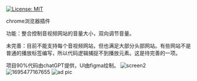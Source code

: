 [![License: MIT](https://img.shields.io/badge/License-MIT-yellow.svg)](https://opensource.org/licenses/MIT)

chrome浏览器插件

功能：整合控制音视频网站的音量大小，双向调节音量。

未完善：目前不能支持每个音视频网站，但也满足大部分头部网站。有些网站不是普通的播放标签编写，所以代码逻辑捕捉不到播放元素。这是待完善的一项。

项目90%代码由chatGPT提供，UI由figma绘制。
![screen2](https://github.com/LisPig/vloume-Controller/assets/20128576/3dee35fd-c8b3-48ff-95f8-8009eddbfc57)
![1695477167655](https://github.com/LisPig/vloume-Controller/assets/20128576/35ba0252-8910-4f9a-b484-23cfe053d28c)
![ad pic](https://github.com/LisPig/vloume-Controller/assets/20128576/e374bf16-776e-42f7-8380-879e25341f75)
